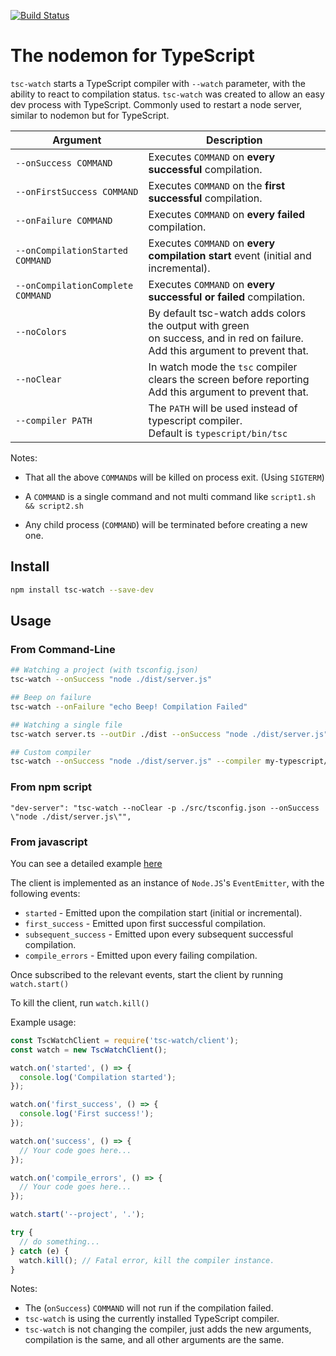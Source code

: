 [![Build Status](https://travis-ci.com/gilamran/tsc-watch.svg?branch=master)](https://travis-ci.com/gilamran/tsc-watch)

# The nodemon for TypeScript

`tsc-watch` starts a TypeScript compiler with `--watch` parameter, with the ability to react to compilation status.
`tsc-watch` was created to allow an easy dev process with TypeScript. Commonly used to restart a node server, similar to nodemon but for TypeScript.

| Argument | Description |
|-----------------------------------|--------------------------------------------------------------------------------------------------------------------------------------|
| `--onSuccess COMMAND` | Executes `COMMAND` on **every successful** compilation. |
| `--onFirstSuccess COMMAND` | Executes `COMMAND` on the **first successful** compilation. |
| `--onFailure COMMAND` | Executes `COMMAND` on **every failed** compilation. |
| `--onCompilationStarted COMMAND` | Executes `COMMAND` on **every compilation start** event (initial and incremental). |
| `--onCompilationComplete COMMAND` | Executes `COMMAND` on **every successful or failed** compilation. |
| `--noColors` | By default tsc-watch adds colors the output with green<br>on success, and in red on failure. <br>Add this argument to prevent that. |
| `--noClear` | In watch mode the `tsc` compiler clears the screen before reporting<br>Add this argument to prevent that. |
| `--compiler PATH` | The `PATH` will be used instead of typescript compiler.<br>Default is `typescript/bin/tsc` |

Notes:

* That all the above `COMMAND`s will be killed on process exit. (Using `SIGTERM`)
  
* A `COMMAND` is a single command and not multi command like `script1.sh && script2.sh`
  
* Any child process (`COMMAND`) will be terminated before creating a new one.

## Install

```sh
npm install tsc-watch --save-dev
```

## Usage

### From Command-Line

```sh
## Watching a project (with tsconfig.json)
tsc-watch --onSuccess "node ./dist/server.js"

## Beep on failure
tsc-watch --onFailure "echo Beep! Compilation Failed"

## Watching a single file
tsc-watch server.ts --outDir ./dist --onSuccess "node ./dist/server.js"

## Custom compiler
tsc-watch --onSuccess "node ./dist/server.js" --compiler my-typescript/bin/tsc
```

### From npm script
```
"dev-server": "tsc-watch --noClear -p ./src/tsconfig.json --onSuccess \"node ./dist/server.js\"",
```

### From javascript

You can see a detailed example [here](https://github.com/gilamran/tsc-watch/blob/master/tsc-watch-client-example.js)

The client is implemented as an instance of `Node.JS`'s `EventEmitter`, with the following events:

- `started` - Emitted upon the compilation start (initial or incremental).
- `first_success` - Emitted upon first successful compilation.
- `subsequent_success` - Emitted upon every subsequent successful compilation.
- `compile_errors` - Emitted upon every failing compilation.

Once subscribed to the relevant events, start the client by running `watch.start()`

To kill the client, run `watch.kill()`

Example usage:

```javascript
const TscWatchClient = require('tsc-watch/client');
const watch = new TscWatchClient();

watch.on('started', () => {
  console.log('Compilation started');
});

watch.on('first_success', () => {
  console.log('First success!');
});

watch.on('success', () => {
  // Your code goes here...
});

watch.on('compile_errors', () => {
  // Your code goes here...
});

watch.start('--project', '.');

try {
  // do something...
} catch (e) {
  watch.kill(); // Fatal error, kill the compiler instance.
}
```

Notes:

- The (`onSuccess`) `COMMAND` will not run if the compilation failed.
- `tsc-watch` is using the currently installed TypeScript compiler.
- `tsc-watch` is not changing the compiler, just adds the new arguments, compilation is the same, and all other arguments are the same.
